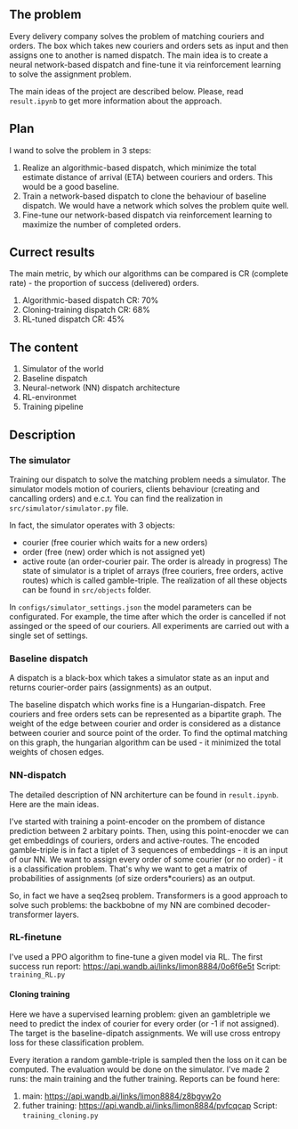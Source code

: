## The problem
Every delivery company solves the problem of matching couriers and orders. The box which takes new couriers and orders sets as input and then assigns one to another is named dispatch. The main idea is to create a neural network-based dispatch and fine-tune it via reinforcement learning to solve the assignment problem.

The main ideas of the project are described below. Please, read `result.ipynb` to get more information about the approach.

## Plan
I wand to solve the problem in 3 steps:
1. Realize an algorithmic-based dispatch, which minimize the total estimate distance of arrival (ETA) between couriers and orders. This would be a good baseline.
2. Train a network-based dispatch to clone the behaviour of baseline dispatch. We would have a network which solves the problem quite well.
3. Fine-tune our network-based dispatch via reinforcement learning to maximize the number of completed orders.

## Currect results
The main metric, by which our algorithms can be compared is CR (complete rate) - the proportion of success (delivered) orders.
1. Algorithmic-based dispatch CR: 70%
2. Cloning-training dispatch CR: 68%
3. RL-tuned dispatch CR: 45%

## The content
1. Simulator of the world
2. Baseline dispatch
3. Neural-network (NN) dispatch architecture
4. RL-environmet
5. Training pipeline

## Description

### The simulator
Training our dispatch to solve the matching problem needs a simulator. The simulator models motion of couriers, clients behaviour (creating and cancalling orders) and e.c.t.
You can find the realization in `src/simulator/simulator.py` file.

In fact, the simulator operates with 3 objects: 
- courier (free courier which waits for a new orders)
- order (free (new) order which is not assigned yet)
- active route (an order-courier pair. The order is already in progress)
The state of simulator is a triplet of arrays (free couriers, free orders, active routes) which is called gamble-triple.
The realization of all these objects can be found in `src/objects` folder.

In `configs/simulator_settings.json` the model parameters can be configurated. For example, the time after which the order is cancelled if not assinged or the speed of our couriers. All experiments are carried out with a single set of settings.

### Baseline dispatch
A dispatch is a black-box which takes a simulator state as an input and returns courier-order pairs (assignments) as an output.

The baseline dispatch which works fine is a Hungarian-dispatch. Free couriers and free orders sets can be represented as a bipartite graph. The weight of the edge between courier and order is considered as a distance between courier and source point of the order. To find the optimal matching on this graph, the hungarian algorithm can be used - it minimized the total weights of chosen edges.

### NN-dispatch
The detailed description of NN architerture can be found in `result.ipynb`. Here are the main ideas.

I've started with training a point-encoder on the prombem of distance prediction between 2 arbitary points.
Then, using this point-enocder we can get embeddings of couriers, orders and active-routes.
The encoded gamble-triple is in fact a tiplet of 3 sequences of embeddings - it is an input of our NN.
We want to assign every order of some courier (or no order) - it is a classification problem. That's why we want to get a matrix of probabilities of assignments (of size orders*couriers) as an output.

So, in fact we have a seq2seq problem. Transformers is a good approach to solve such problems: the backbobne of my NN are combined decoder-transformer layers.


### RL-finetune
I've used a PPO algorithm to fine-tune a given model via RL.
The first success run report: https://api.wandb.ai/links/limon8884/0o6f6e5t
Script: `training_RL.py`

#### Cloning training
Here we have a supervised learning problem: given an gambletriple we need to predict the index of courier for every order (or -1 if not assigned). The target is the baseline-dipatch assignments. We will use cross entropy loss for these classification problem. 

Every iteration a random gamble-triple is sampled then the loss on it can be computed. The evaluation would be done on the simulator.
I've made 2 runs: the main training and the futher training.
Reports can be found here:
1. main: https://api.wandb.ai/links/limon8884/z8bgvw2o
2. futher training: https://api.wandb.ai/links/limon8884/pvfcqcap
Script: `training_cloning.py`
